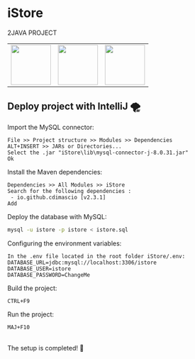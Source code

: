 # iStore
2JAVA PROJECT

<table><tr>
<td align="center"><img src="https://cdn.discordapp.com/attachments/774340712585625603/1069928031419891803/java-logo-1.png" width="90" /><br /></td>
<td align="center"><img src="https://cdn.discordapp.com/attachments/774340712585625603/1069928031109529610/Apache_Maven_logo.svg.png" width="90" /><br /></td>
<td align="center"><img src="https://cdn.discordapp.com/attachments/774340712585625603/1069928031889674280/1200px-MySQL.svg.png" width="90" /><br /></td>
</tr></table>

## Deploy project with IntelliJ 🌪️

Import the MySQL connector:
```
File >> Project structure >> Modules >> Dependencies
ALT+INSERT >> JARs or Directories...
Select the .jar "iStore\lib\mysql-connector-j-8.0.31.jar"
Ok
```

Install the Maven dependencies:
```
Dependencies >> All Modules >> iStore
Search for the following dependencies :
 - io.github.cdimascio [v2.3.1]
Add
```

Deploy the database with MySQL:
```bash
mysql -u istore -p istore < istore.sql
```

Configuring the environment variables:
```
In the .env file located in the root folder iStore/.env:
DATABASE_URL=jdbc:mysql://localhost:3306/istore
DATABASE_USER=istore
DATABASE_PASSWORD=ChangeMe
```

Build the project:
```
CTRL+F9
```

Run the project:
```
MAJ+F10
```
<br>
The setup is completed! 🎉
